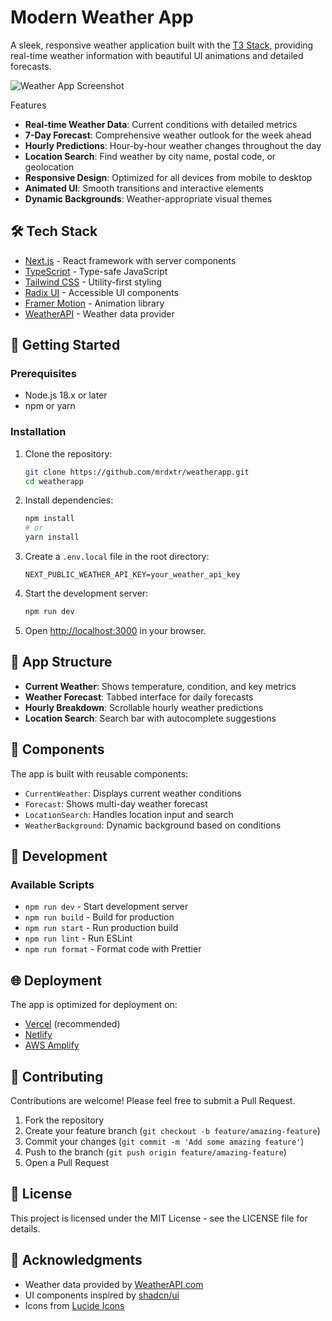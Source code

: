 # Modern Weather App

A sleek, responsive weather application built with the [T3 Stack](https://create.t3.gg/), providing real-time weather information with beautiful UI animations and detailed forecasts.

![Weather App Screenshot](https://dxtrweather.vercel.app/demo.png)

Features

- **Real-time Weather Data**: Current conditions with detailed metrics
- **7-Day Forecast**: Comprehensive weather outlook for the week ahead
- **Hourly Predictions**: Hour-by-hour weather changes throughout the day
- **Location Search**: Find weather by city name, postal code, or geolocation
- **Responsive Design**: Optimized for all devices from mobile to desktop
- **Animated UI**: Smooth transitions and interactive elements
- **Dynamic Backgrounds**: Weather-appropriate visual themes

## 🛠️ Tech Stack

- [Next.js](https://nextjs.org) - React framework with server components
- [TypeScript](https://www.typescriptlang.org/) - Type-safe JavaScript
- [Tailwind CSS](https://tailwindcss.com) - Utility-first styling
- [Radix UI](https://www.radix-ui.com/) - Accessible UI components
- [Framer Motion](https://www.framer.com/motion/) - Animation library
- [WeatherAPI](https://www.weatherapi.com/) - Weather data provider

## 🚀 Getting Started

### Prerequisites

- Node.js 18.x or later
- npm or yarn

### Installation

1. Clone the repository:

   ```bash
   git clone https://github.com/mrdxtr/weatherapp.git
   cd weatherapp
   ```

2. Install dependencies:

   ```bash
   npm install
   # or
   yarn install
   ```

3. Create a `.env.local` file in the root directory:

   ```
   NEXT_PUBLIC_WEATHER_API_KEY=your_weather_api_key
   ```

4. Start the development server:

   ```bash
   npm run dev
   ```

5. Open [http://localhost:3000](http://localhost:3000) in your browser.

## 📱 App Structure

- **Current Weather**: Shows temperature, condition, and key metrics
- **Weather Forecast**: Tabbed interface for daily forecasts
- **Hourly Breakdown**: Scrollable hourly weather predictions
- **Location Search**: Search bar with autocomplete suggestions

## 🧩 Components

The app is built with reusable components:

- `CurrentWeather`: Displays current weather conditions
- `Forecast`: Shows multi-day weather forecast
- `LocationSearch`: Handles location input and search
- `WeatherBackground`: Dynamic background based on conditions

## 🔧 Development

### Available Scripts

- `npm run dev` - Start development server
- `npm run build` - Build for production
- `npm run start` - Run production build
- `npm run lint` - Run ESLint
- `npm run format` - Format code with Prettier

## 🌐 Deployment

The app is optimized for deployment on:

- [Vercel](https://vercel.com) (recommended)
- [Netlify](https://netlify.com)
- [AWS Amplify](https://aws.amazon.com/amplify/)

## 🤝 Contributing

Contributions are welcome! Please feel free to submit a Pull Request.

1. Fork the repository
2. Create your feature branch (`git checkout -b feature/amazing-feature`)
3. Commit your changes (`git commit -m 'Add some amazing feature'`)
4. Push to the branch (`git push origin feature/amazing-feature`)
5. Open a Pull Request

## 📄 License

This project is licensed under the MIT License - see the LICENSE file for details.

## 🙏 Acknowledgments

- Weather data provided by [WeatherAPI.com](https://www.weatherapi.com/)
- UI components inspired by [shadcn/ui](https://ui.shadcn.com/)
- Icons from [Lucide Icons](https://lucide.dev/)
